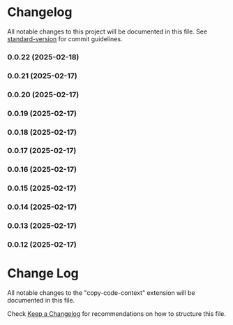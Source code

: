 # Changelog

All notable changes to this project will be documented in this file. See [standard-version](https://github.com/conventional-changelog/standard-version) for commit guidelines.

### 0.0.22 (2025-02-18)

### 0.0.21 (2025-02-17)

### 0.0.20 (2025-02-17)

### 0.0.19 (2025-02-17)

### 0.0.18 (2025-02-17)

### 0.0.17 (2025-02-17)

### 0.0.16 (2025-02-17)

### 0.0.15 (2025-02-17)

### 0.0.14 (2025-02-17)

### 0.0.13 (2025-02-17)

### 0.0.12 (2025-02-17)

# Change Log

All notable changes to the "copy-code-context" extension will be documented in this file.

Check [Keep a Changelog](http://keepachangelog.com/) for recommendations on how to structure this file.
